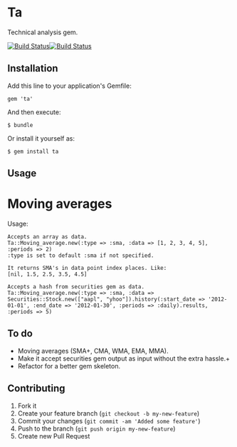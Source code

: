 # Ta

Technical analysis gem.

[![Build Status](https://secure.travis-ci.org/Nedomas/ta.png)](http://travis-ci.org/Nedomas/ta)[![Build Status](https://gemnasium.com/Nedomas/ta.png)](https://gemnasium.com/Nedomas/ta)

## Installation

Add this line to your application's Gemfile:

    gem 'ta'

And then execute:

    $ bundle

Or install it yourself as:

    $ gem install ta

## Usage

# Moving averages
Usage:
	
	Accepts an array as data.
	Ta::Moving_average.new(:type => :sma, :data => [1, 2, 3, 4, 5], :periods => 2)
	:type is set to default :sma if not specified.

	It returns SMA's in data point index places. Like:
	[nil, 1.5, 2.5, 3.5, 4.5]

	Accepts a hash from securities gem as data.
	Ta::Moving_average.new(:type => :sma, :data => Securities::Stock.new(["aapl", "yhoo"]).history(:start_date => '2012-01-01', :end_date => '2012-01-30', :periods => :daily).results, :periods => 5)

## To do

* Moving averages (SMA+, CMA, WMA, EMA, MMA).
* Make it accept securities gem output as input without the extra hassle.+
* Refactor for a better gem skeleton.

## Contributing

1. Fork it
2. Create your feature branch (`git checkout -b my-new-feature`)
3. Commit your changes (`git commit -am 'Added some feature'`)
4. Push to the branch (`git push origin my-new-feature`)
5. Create new Pull Request
